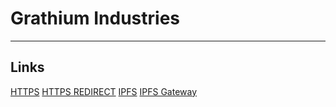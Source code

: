 # Grathium Industries
---

## Links
[HTTPS](https://grathium-industries.github.io)
[HTTPS REDIRECT](https://grathium.github.io)
[IPFS](ipfs://QmZcTbbghJYptpK3cHoSyf9c37mrgj7KFnYFSoD98TjHPR)
[IPFS Gateway](https://dweb.link/ipfs/QmZcTbbghJYptpK3cHoSyf9c37mrgj7KFnYFSoD98TjHPR?filename=Grathium-Industries.github.io)
